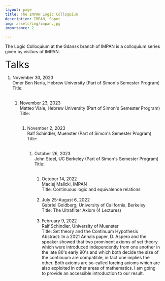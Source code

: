 ```yaml
---
layout: page
title: The IMPAN Logic Colloquium
description: IMPAN, Sopot
img: assets/img/impan.jpg
importance: 2

---
```


The Logic Colloquium at the Gdansk branch of IMPAN is a colloquium series given by visitors of IMPAN.

<font size="+3">Talks</font>

<ol>
<li> November 30, 2023<br>
Omer Ben Neria, Hebrew University (Part of Simon's Semester Program)<br>
  Title: </li><br>

  <ol>
<li> November 23, 2023<br>
Matteo Viale, Hebrew University (Part of Simon's Semester Program)<br>
  Title: </li><br>

<ol>
<li> November 2, 2023<br>
Ralf Schindler, Muenster (Part of Simon's Semester Program)<br>
  Title: </li><br>

<ol>
<li> October 26, 2023<br>
John Steel, UC Berkeley (Part of Simon's Semester Program)<br>
  Title: </li><br>

<ol>
<li> October 14, 2022<br>
Maciej Malicki, IMPAN <br>
  Title: Continuous logic and equivalence relations</li><br>

<li>July 25-August 6, 2022<br>
Gabriel Goldberg, University of California, Berkeley<br>
Title: The Ultrafilter Axiom (4 Lectures)</li><br>

<li>February 9, 2022 <br>
Ralf Schindler, University of Muenster<br>
Title: Set theory and the Continuum Hypothesis<br>
Abstract: In a 2021 Annals paper, D. Aspero and the speaker showed that two prominent axioms of set theory which were introduced independently 
from one another in the late 80's early 90's and which both decide the size of the continuum are compatible, in fact one implies the other.
Both axioms are so-called forcing axioms which are also exploited in other areas of mathematics. I am going to provide an accessible
introduction to our result.</li>
  </ol>
